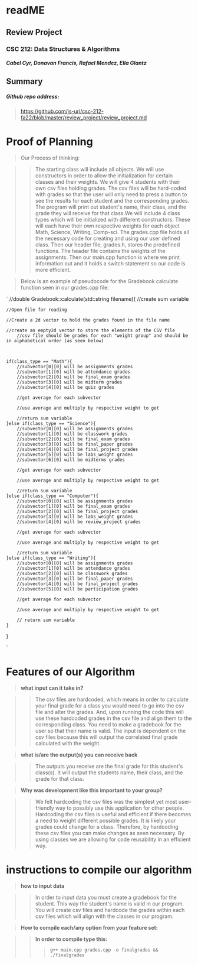 # readME 

## Review Project
### CSC 212: Data Structures & Algorithms
##### Cabel Cyr, Donavan Francis, Rafael Mendez, Ella Glantz

## Summary

##### Github repo address:

>https://github.com/js-uri/csc-212-fa22/blob/master/review_project/review_project.md



# Proof of Planning 

> Our Process of thinking: 

>> The starting class will include all objects. We will use constructors in order to allow the initialization for certain classes and their weights.
>> We will give 4 students with their own csv files holding grades. The csv files will be hard-coded with grades so that the user will only need to
>> press a button to see the results for each student and the corresponding grades. The program will print out student's name, their class, and the
>> grade they will receive for that class.We will include 4 class types which will be initialized with different constructors. These will each have
>> their own respective weights for each object Math, Science, Writing, Comp-sci. The grades.cpp file holds all the necessary code for creating and using our user defined class. Then our header file, grades.h, stores the predefined functions. The header file contains the weights of the 
>> assignments. Then our main.cpp function is where we print information out and it holds a switch statement so our code is more efficient. 



> Below is an example of pseudocode for the Gradebook calculate function seen in our grades.cpp file:
>
`
//double Gradebook::calculate(std::string filename){
    //create sum variable
    
    //Open file for reading
    
    //Create a 2d vector to hold the grades found in the file name
    
    //create an empty2d vector to store the elements of the CSV file
        //csv file should be grades for each "weight group" and should be in alphabetical order (as seen below)
        
    
    
    if(class_type == "Math"){
        //subvector[0][0] will be assignments grades
        //subvector[1][0] will be attendance grades
        //subvector[2][0] will be final_exam grades
        //subvector[3][0] will be midterm grades
        //subvector[4][0] will be quiz grades
        
        //get average for each subvector
        
        //use average and multiply by respective weight to get
        
        //return sum variable
    }else if(class_type == "Science"){
        //subvector[0][0] will be assignments grades
        //subvector[1][0] will be classwork grades
        //subvector[2][0] will be final_exam grades
        //subvector[3][0] will be final_paper grades
        //subvector[4][0] will be final_project grades
        //subvector[5][0] will be labs_weight grades
        //subvector[6][0] will be midterms grades
        
        //get average for each subvector
        
        //use average and multiply by respective weight to get
        
        //return sum variable
    }else if(class_type == "Computer"){
        //subvector[0][0] will be assignments grades
        //subvector[1][0] will be final_exam grades
        //subvector[2][0] will be final_project grades
        //subvector[3][0] will be labs_weight grades
        //subvector[4][0] will be review_project grades
        
        //get average for each subvector
        
        //use average and multiply by respective weight to get
        
        //return sum variable
    }else if(class_type == "Writing"){
        //subvector[0][0] will be assignments grades
        //subvector[1][0] will be attendance grades
        //subvector[2][0] will be classwork grades
        //subvector[3][0] will be final_paper grades
        //subvector[4][0] will be final_project grades
        //subvector[5][0] will be participation grades
        
        //get average for each subvector
        
        //use average and multiply by respective weight to get
        
        // return sum variable
    }

}

`

# Features of our Algorithm

> **what input can it take in?**

>> The csv files are hardcoded, which means in order to calculate your final grade for a class you would need to go into the csv file and alter the 
>> grades. And, upon running the code this will use these hardcoded grades in the csv file and align them to the corresponding class. You need to
>> make a gradebook for the user so that their name is valid. The input is dependent on the csv files because this will output the correlated final grade calculated with the weight. 

> **what is/are the output(s) you can receive back**

>> The outputs you receive are the final grade for this student's class(s). It will output the students name, their class, and the grade for that
>> class. 

> **Why was development like this important to your group?**

>> We felt hardcoding the csv files was the simplest yet most user-friendly way to possibly use this application for other people. Hardcoding the
>> csv files is useful and efficient if there becomes a need to weight different possible grades. It is likely your grades could change for a class.
>> Therefore, by hardcoding these csv files you can make changes as seen necessary. By using classes we are allowing for code reusability in an
>> efficient way. 


# instructions to compile our algorithm 

> **how to input data**

>> In order to input data you must create a gradebook for the student. This way the student's name is valid in our program. You will create csv files and hardcode the grades within each csv files which will align with the classes in our program. 

> **How to compile each/any option from your feature set:**

>> **In order to compile type this:**
>>> `g++ main.cpp grades.cpp -o finalgrades && ./finalgrades`



